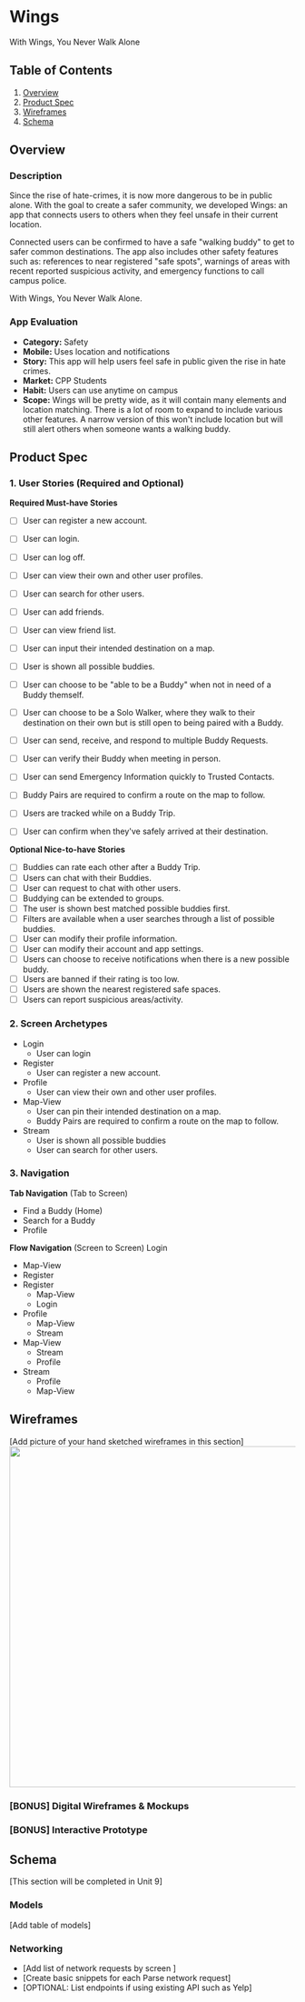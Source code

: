 # Wings
With Wings, You Never Walk Alone

## Table of Contents
1. [Overview](#Overview)
1. [Product Spec](#Product-Spec)
1. [Wireframes](#Wireframes)
2. [Schema](#Schema)

## Overview
### Description
Since the rise of hate-crimes, it is now more dangerous to be in public alone. With the goal to create a safer community, we developed Wings: an app that connects users to others when they feel unsafe in their current location. 

Connected users can be confirmed to have a safe "walking buddy" to get to safer common destinations. The app also includes other safety features such as: references to near registered "safe spots", warnings of areas with recent reported suspicious activity, and emergency functions to call campus police. 

With Wings, You Never Walk Alone. 

### App Evaluation
- **Category:** Safety
- **Mobile:** Uses location and notifications
- **Story:** This app will help users feel safe in public given the rise in hate crimes.
- **Market:** CPP Students
- **Habit:** Users can use anytime on campus
- **Scope:** Wings will be pretty wide, as it will contain many elements and location matching. There is a lot of room to expand to include various other features. A narrow version of this won't include location but will still alert others when someone wants a walking buddy. 

## Product Spec

### 1. User Stories (Required and Optional)

**Required Must-have Stories**
- [ ] User can register a new account.
- [ ] User can login.
- [ ] User can log off.
- [ ] User can view their own and other user profiles.
- [ ] User can search for other users.
- [ ]  User can add friends.
- [ ] User can view friend list.
- [ ]  User can input their intended destination on a map. 
- [ ] User is shown all possible buddies.
- [ ]  User can choose to be "able to be a Buddy" when not in need of a Buddy themself. 
- [ ] User can choose to be a Solo Walker, where they walk to their destination on their own but is still open to being paired with a Buddy. 
- [ ]  User can send, receive, and respond to multiple Buddy Requests.
- [ ] User can verify their Buddy when meeting in person. 
- [ ]  User can send Emergency Information quickly to Trusted Contacts.
- [ ]  Buddy Pairs are required to confirm a route on the map to follow. 
- [ ] Users are tracked while on a Buddy Trip.
- [ ] User can confirm when they've safely arrived at their destination.



**Optional Nice-to-have Stories**
- [ ] Buddies can rate each other after a Buddy Trip. 
- [ ] Users can chat with their Buddies. 
- [ ] User can request to chat with other users. 
- [ ] Buddying can be extended to groups.
- [ ] The user is shown best matched possible buddies first.
- [ ] Filters are available when a user searches through a list of possible buddies. 
- [ ] User can modify their profile information.
- [ ] User can modify their account and app settings. 
- [ ] Users can choose to receive notifications when there is a new possible buddy.
- [ ] Users are banned if their rating is too low. 
- [ ] Users are shown the nearest registered safe spaces.
- [ ] Users can report suspicious areas/activity.

### 2. Screen Archetypes
* Login
   * User can login
* Register
   * User can register a new account.
* Profile
    * User can view their own and other user profiles. 
* Map-View
    * User can pin their intended destination on a map. 
    * Buddy Pairs are required to confirm a route on the map to follow. 
* Stream
    * User is shown all possible buddies
    * User can search for other users.


### 3. Navigation

**Tab Navigation** (Tab to Screen)
* Find a Buddy (Home)
* Search for a Buddy
* Profile


**Flow Navigation** (Screen to Screen)
Login
   * Map-View
   * Register
* Register
   * Map-View
   * Login
* Profile
    * Map-View
    * Stream
* Map-View
    * Stream
    * Profile
* Stream
    * Profile
    * Map-View

## Wireframes
[Add picture of your hand sketched wireframes in this section]
<img src="YOUR_WIREFRAME_IMAGE_URL" width=600>

### [BONUS] Digital Wireframes & Mockups

### [BONUS] Interactive Prototype

## Schema 
[This section will be completed in Unit 9]
### Models
[Add table of models]
### Networking
- [Add list of network requests by screen ]
- [Create basic snippets for each Parse network request]
- [OPTIONAL: List endpoints if using existing API such as Yelp]
